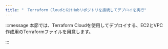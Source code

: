 ```yaml
---
title: "　Terraform CloudとGitHubリポジトリを接続してデプロイを実行"
---
```


:::message
本節では、Terraform Cloudを使用してデプロイする、EC2とVPC作成用のTerraformファイルを用意します。

:::

##

